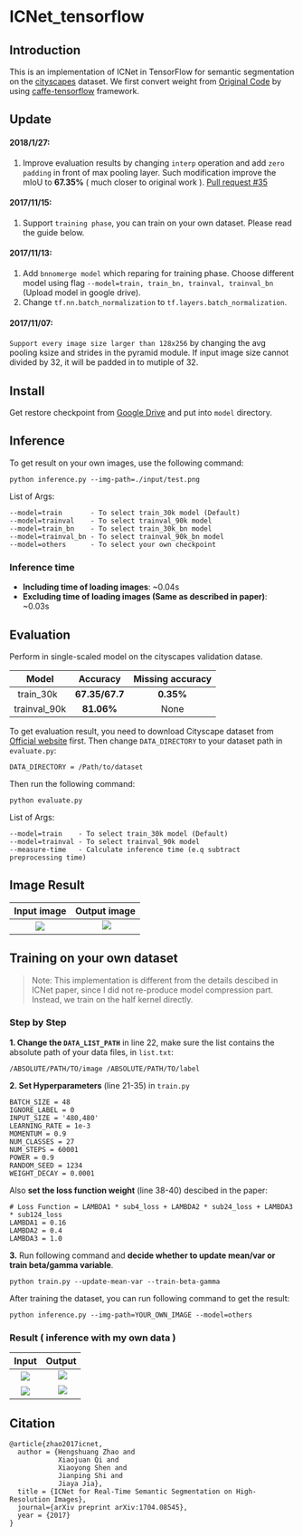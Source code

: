 # ICNet_tensorflow
## Introduction
  This is an implementation of ICNet in TensorFlow for semantic segmentation on the [cityscapes](https://www.cityscapes-dataset.com/) dataset. We first convert weight from [Original Code](https://github.com/hszhao/ICNet) by using [caffe-tensorflow](https://github.com/ethereon/caffe-tensorflow) framework.
  
## Update
#### 2018/1/27:
1. Improve evaluation results by changing `interp` operation and add `zero padding` in front of max pooling layer. Such modification improve the mIoU to **67.35%** ( much closer to original work ).  [Pull request #35](https://github.com/hellochick/ICNet-tensorflow/pull/35)

#### 2017/11/15:
1. Support `training phase`, you can train on your own dataset. Please read the guide below.

#### 2017/11/13:
1. Add `bnnomerge model` which reparing for training phase. Choose different model using flag `--model=train, train_bn, trainval, trainval_bn` (Upload model in google drive).
2. Change `tf.nn.batch_normalization` to `tf.layers.batch_normalization`.

#### 2017/11/07:
`Support every image size larger than 128x256` by changing the avg pooling ksize and strides in the pyramid module. If input image size cannot divided by 32, it will be padded in to mutiple of 32.


## Install
Get restore checkpoint from [Google Drive](https://drive.google.com/drive/folders/0B9CKOTmy0DyadTdHejU1Q1lfRkU?usp=sharing
) and put into `model` directory.

## Inference
To get result on your own images, use the following command:
```
python inference.py --img-path=./input/test.png
```
List of Args:
```
--model=train       - To select train_30k model (Default)
--model=trainval    - To select trainval_90k model
--model=train_bn    - To select train_30k_bn model
--model=trainval_bn - To select trainval_90k_bn model
--model=others      - To select your own checkpoint
```
### Inference time
* **Including time of loading images**: ~0.04s
* **Excluding time of loading images (Same as described in paper)**: ~0.03s

## Evaluation
Perform in single-scaled model on the cityscapes validation datase.

| Model | Accuracy |  Missing accuracy |
|:-----------:|:----------:|:---------:|
| train_30k   | **67.35/67.7** | **0.35%** |
| trainval_90k| **81.06%**    | None |

To get evaluation result, you need to download Cityscape dataset from [Official website](https://www.cityscapes-dataset.com/) first. Then change `DATA_DIRECTORY` to your dataset path in `evaluate.py`:
```
DATA_DIRECTORY = /Path/to/dataset
```

Then run the following command: 
```
python evaluate.py
```
List of Args:
```
--model=train    - To select train_30k model (Default)
--model=trainval - To select trainval_90k model
--measure-time   - Calculate inference time (e.q subtract preprocessing time)
```
## Image Result
Input image                |  Output image
:-------------------------:|:-------------------------:
![](https://github.com/hellochick/ICNet_tensorflow/blob/master/input/test_1024x2048.png)  |  ![](https://github.com/hellochick/ICNet_tensorflow/blob/master/output/test_1024x2048.png)

## Training on your own dataset
> Note: This implementation is different from the details descibed in ICNet paper, since I did not re-produce model compression part. Instead, we train on the half kernel directly.

### Step by Step
**1. Change the `DATA_LIST_PATH`** in line 22, make sure the list contains the absolute path of your data files, in `list.txt`:
```
/ABSOLUTE/PATH/TO/image /ABSOLUTE/PATH/TO/label
```
**2. Set Hyperparameters** (line 21-35) in `train.py`
```
BATCH_SIZE = 48
IGNORE_LABEL = 0
INPUT_SIZE = '480,480'
LEARNING_RATE = 1e-3
MOMENTUM = 0.9
NUM_CLASSES = 27
NUM_STEPS = 60001
POWER = 0.9
RANDOM_SEED = 1234
WEIGHT_DECAY = 0.0001
```
Also **set the loss function weight** (line 38-40) descibed in the paper:
```
# Loss Function = LAMBDA1 * sub4_loss + LAMBDA2 * sub24_loss + LAMBDA3 * sub124_loss
LAMBDA1 = 0.16
LAMBDA2 = 0.4
LAMBDA3 = 1.0
```
**3.** Run following command and **decide whether to update mean/var or train beta/gamma variable**.
```
python train.py --update-mean-var --train-beta-gamma
```
After training the dataset, you can run following command to get the result:  
```
python inference.py --img-path=YOUR_OWN_IMAGE --model=others
```
### Result ( inference with my own data )

Input                      |  Output
:-------------------------:|:-------------------------:
![](https://github.com/hellochick/ICNet_tensorflow/blob/master/input/indoor1.jpg)  |  ![](https://github.com/hellochick/ICNet-tensorflow/blob/master/output/indoor1.jpg)
![](https://github.com/hellochick/ICNet_tensorflow/blob/master/input/indoor3.jpg)  |  ![](https://github.com/hellochick/ICNet-tensorflow/blob/master/output/indoor3.jpg)


## Citation
    @article{zhao2017icnet,
      author = {Hengshuang Zhao and
                Xiaojuan Qi and
                Xiaoyong Shen and
                Jianping Shi and
                Jiaya Jia},
      title = {ICNet for Real-Time Semantic Segmentation on High-Resolution Images},
      journal={arXiv preprint arXiv:1704.08545},
      year = {2017}
    }
